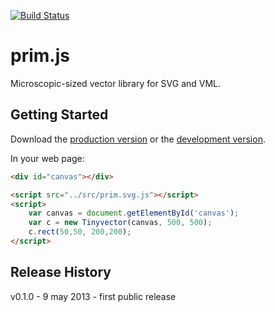 [![Build Status](https://travis-ci.org/seriema/jquery.existence.png?branch=master)](https://travis-ci.org/seriema/jquery.existence)

# prim.js

Microscopic-sized vector library for SVG and VML.

## Getting Started
Download the [production version][min] or the [development version][max].

[min]: https://raw.github.com/seriema/prim.js/master/dist/prim.min.js
[max]: https://raw.github.com/seriema/prim.js/master/dist/prim.js

In your web page:

```html
<div id="canvas"></div>

<script src="../src/prim.svg.js"></script>
<script>
    var canvas = document.getElementById('canvas');
    var c = new Tinyvector(canvas, 500, 500);
    c.rect(50,50, 200,200);
</script>
```

## Release History
v0.1.0 - 9 may 2013 - first public release